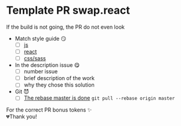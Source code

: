 # Template PR swap.react

If the build is not going, the PR do not even look

* Match style guide 😏
  - [ ] [js](https://github.com/airbnb/javascript#ecmascript-6-es-2015-styles)
  - [ ] [react](https://github.com/airbnb/javascript/tree/master/react)
  - [ ] [css/sass](https://github.com/airbnb/css)
* In the description issue 😋
  - [ ] number issue
  - [ ] brief description of the work
  - [ ] why they chose this solution
* Git 😈
  - [ ] [The rebase master is done](https://git-scm.com/book/en/v2/Git-Branching-Rebasing)
  `git pull --rebase origin master`

For the correct PR bonus tokens ✨ <br>
💔Thank you!


